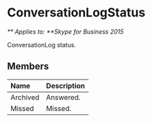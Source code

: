 
# ConversationLogStatus


_** Applies to: **Skype for Business 2015_

ConversationLog status.

## Members



| <strong>Name</strong> | <strong>Description</strong> |
|:----------------------|:-----------------------------|
| Archived              | Answered.                    |
| Missed                | Missed.                      |

